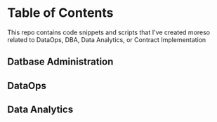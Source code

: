 # Table of Contents

This repo contains code snippets and scripts that I've created moreso related to DataOps, DBA, Data Analytics, or Contract Implementation

## Datbase Administration

## DataOps

## Data Analytics 
